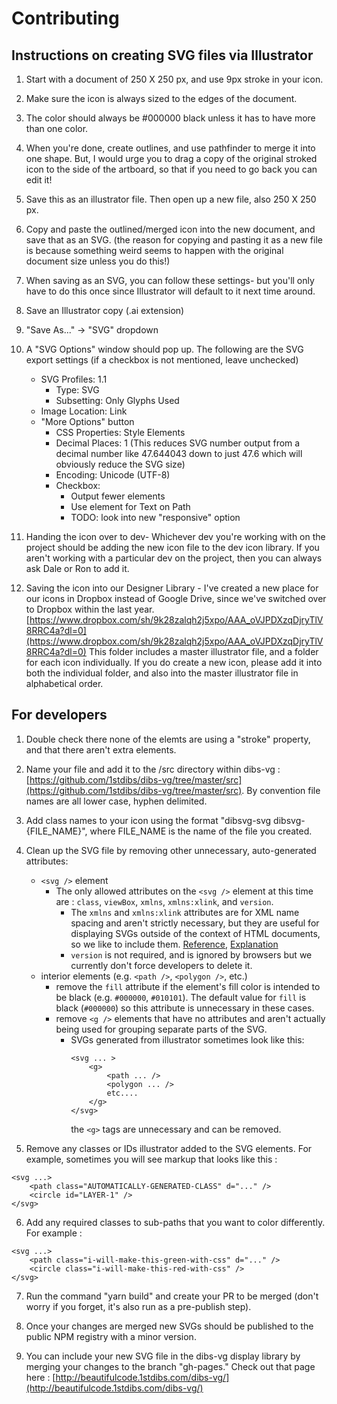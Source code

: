 # Contributing

## Instructions on creating SVG files via Illustrator

1. Start with a document of 250 X 250 px, and use 9px stroke in your icon.

2. Make sure the icon is always sized to the edges of the document.

3. The color should always be #000000 black unless it has to have more than one color.

3. When you're done, create outlines, and use pathfinder to merge it into one shape. But, I would urge you to drag a copy of the original stroked icon to the side of the artboard, so that if you need to go back you can edit it!

4. Save this as an illustrator file. Then open up a new file, also 250 X 250 px.

5. Copy and paste the outlined/merged icon into the new document, and save that as an SVG. (the reason for copying and pasting it as a new file is because something weird seems to happen with the original document size unless you do this!) 

5. When saving as an SVG, you can follow these settings- but you'll only have to do this once since Illustrator will default to it next time around.
  1. Save an Illustrator copy (.ai extension)
  2. "Save As..." -> "SVG" dropdown
  3. A "SVG Options" window should pop up. The following are the SVG export settings (if a checkbox is not mentioned, leave unchecked)
      - SVG Profiles: 1.1
          - Type: SVG
          - Subsetting: Only Glyphs Used
      - Image Location: Link
      - "More Options" button
          - CSS Properties: Style Elements
          - Decimal Places: 1 (This reduces SVG number output from a decimal number like 47.644043 down to just 47.6 which will obviously reduce the SVG size)
          - Encoding: Unicode (UTF-8)
          - Checkbox:
              - Output fewer <tspan> elements
              - Use <textPath> element for Text on Path
              - TODO: look into new "responsive" option

6. Handing the icon over to dev- Whichever dev you're working with on the project should be adding the new icon file to the dev icon library. If you aren't working with a particular dev on the project, then you can always ask Dale or Ron to add it. 

7. Saving the icon into our Designer Library - I've created a new place for our icons in Dropbox instead of Google Drive, since we've switched over to Dropbox within the last year. 
[https://www.dropbox.com/sh/9k28zalqh2j5xpo/AAA_oVJPDXzqDjryTlV8RRC4a?dl=0](https://www.dropbox.com/sh/9k28zalqh2j5xpo/AAA_oVJPDXzqDjryTlV8RRC4a?dl=0)
This folder includes a master illustrator file, and a folder for each icon individually. If you do create a new icon, please add it into both the individual folder, and also into the master illustrator file in alphabetical order. 


## For developers

1. Double check there none of the elemts are using a "stroke" property, and that there aren't extra elements.

2. Name your file and add it to the /src directory within dibs-vg : [https://github.com/1stdibs/dibs-vg/tree/master/src](https://github.com/1stdibs/dibs-vg/tree/master/src). By convention file names are all lower case, hyphen delimited. 

3. Add class names to your icon using the format "dibsvg-svg dibsvg-{FILE_NAME}", where FILE_NAME is the name of the file you created.

4. Clean up the SVG file by removing other unnecessary, auto-generated attributes:
	- `<svg />` element
		- The only allowed attributes on the `<svg />` element at this time are : `class`, `viewBox`, `xmlns`, `xmlns:xlink`, and `version`.
			- The `xmlns` and `xmlns:xlink` attributes are for XML name spacing and aren't strictly necessary, but they are useful for displaying SVGs outside of the context of HTML documents, so we like to include them. [Reference](http://stackoverflow.com/a/18468348/4002508), [Explanation](https://developer.mozilla.org/en/docs/Web/SVG/Namespaces_Crash_Course)
			- `version` is not required, and is ignored by browsers but we currently don't force developers to delete it.
	- interior elements (e.g. `<path />`, `<polygon />`, etc.)
		- remove the `fill` attribute if the element's fill color is intended to be black (e.g. `#000000`, `#010101`). The default value for `fill` is black (`#000000`) so this attribute is unnecessary in these cases.
        - remove `<g />` elements that have no attributes and aren't actually being used for grouping separate parts of the SVG.
            - SVGs generated from illustrator sometimes look like this:
                ```
                <svg ... >
                    <g>
                        <path ... />
                        <polygon ... />
                        etc....
                    </g>
                </svg>
                ```
                the `<g>` tags are unnecessary and can be removed.

5. Remove any classes or IDs illustrator added to the SVG elements. For example, sometimes you will see markup that looks like this : 
```
<svg ...>
    <path class="AUTOMATICALLY-GENERATED-CLASS" d="..." />
    <circle id="LAYER-1" />
</svg>
```
6. Add any required classes to sub-paths that you want to color differently. For example :
```
<svg ...>
    <path class="i-will-make-this-green-with-css" d="..." />
    <circle class="i-will-make-this-red-with-css" />
</svg>
```
7. Run the command "yarn build" and create your PR to be merged (don't worry if you forget, it's also run as a pre-publish step).

8. Once your changes are merged new SVGs should be published to the public NPM registry with a minor version. 

9. You can include your new SVG file in the dibs-vg display library by merging your changes to the branch "gh-pages." Check out that page here : [http://beautifulcode.1stdibs.com/dibs-vg/](http://beautifulcode.1stdibs.com/dibs-vg/)
